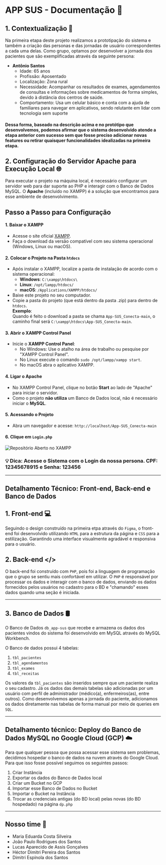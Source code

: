 # APP SUS - Documentação 📂

## 1. Contextualização 🔎
Na primeira etapa deste projeto realizamos a prototipação do sistema e também a criação das personas e das jornadas de usuário correspondentes a cada uma delas. Como grupo, optamos por desenvolver a jornada dos pacientes que são exemplificadas através da seguinte persona:

- **Antônio Santos**
    - Idade: 65 anos
    - Profissão: Aposentado
    - Localização: Zona rural
    - Necessidade: Acompanhar os resultados de exames, agendamentos de consultas e informações sobre medicamentos de forma simples, devido à distância dos centros de saúde.
    - Comportamento: Usa um celular básico e conta com a ajuda de familiares para navegar em aplicativos, sendo relutante em lidar com tecnologia sem suporte

#### Dessa forma, baseado na descrição acima e no protótipo que desenvolvemos, podemos afirmar que o sistema desenvolvido **atende a etapa anterior com sucesso** sem que fosse preciso adicionar novas features ou retirar quaisquer funcionalidades idealizadas na primeira etapa.

## 2. Configuração do Servidor Apache para Execução Local 🌐

Para executar o projeto na máquina local, é necessário configurar um servidor web para dar suporte ao PHP e interagir com o Banco de Dados MySQL. O **Apache** (incluído no XAMPP) é a solução que encontramos para esse ambiente de desenvolvimento.

## Passo a Passo para Configuração

#### 1. Baixar o XAMPP
- Acesse o site oficial [XAMPP](https://www.apachefriends.org/pt_br/index.html).
- Faça o download da versão compatível com seu sistema operacional (Windows, Linux ou macOS).

#### 2. Colocar o Projeto na Pasta `htdocs`
- Após instalar o XAMPP, localize a pasta de instalação de acordo com o sistema operacional:
  - **Windows**: `C:\xampp\htdocs\`
  - **Linux**: `/opt/lampp/htdocs/`
  - **macOS**: `/Applications/XAMPP/htdocs/`
- Baixe este projeto no seu computador.
- Copie a pasta do projeto (que está dentro da pasta .zip) para dentro de `htdocs`.  
  **Exemplo**:  
  Quando é feito o download a pasta se chama `App-SUS_Conecta-main`, o caminho final será `C:\xampp\htdocs\App-SUS_Conecta-main`.

#### 3. Abrir o XAMPP Control Panel
- Inicie o **XAMPP Control Panel**:
  - No Windows: Use o atalho na área de trabalho ou pesquise por "XAMPP Control Panel".
  - No Linux execute o comando `sudo /opt/lampp/xampp start`.
  - No macOS abra o aplicativo XAMPP.

#### 4. Ligar o Apache
- No XAMPP Control Panel, clique no botão **Start** ao lado de "Apache" para iniciar o servidor.
- Como o projeto **não utiliza** um Banco de Dados local, não é necessário iniciar o **MySQL**.

#### 5. Acessando o Projeto
- Abra um navegador e acesse: 
  `http://localhost/App-SUS_Conecta-main`

#### 6. Clique em `Login.php` 

![Repositório Aberto no XAMPP](https://drive.google.com/uc?export=view&id=17ErQA0RfH9oJczwf6-CR3X-8jBZHNNlF)

### 💡 Dica: Acesse o Sistema com o Login da nossa persona. CPF: 12345678915 e Senha: 123456
---
## Detalhamento Técnico: Front-end, Back-end e Banco de Dados

## 1. Front-end 💻

Seguindo o design construído na primeira etpa através do `Figma`, o front-end foi desenvolvido utilizando `HTML` para a estrutura da página e `CSS` para a estilização. Garantindo uma interface visualmente agradável e responsiva para o usuário.

## 2. Back-end </>

O back-end foi construído com `PHP`, pois foi a linguagem de programação que o grupo se sentiu mais confortável em utilizar. O `PHP` é responsável por processar os dados e interagir com o banco de dados, enviando os dados fornecidos pelos usuários no cadastro para o BD e "chamando" esses dados quando uma seção é iniciada.

---
## 3. Banco de Dados 🛢

O Banco de Dados `db_app-sus` que recebe e armazena os dados dos pacientes vindos do sistema foi desenvolvido em MySQL através do MySQL Workbench.

O Banco de dados possui 4 tabelas:

1. `tbl_pacientes`
2. `tbl_agendamentos`
3. `tbl_exames`
4. `tbl_receitas`

Os valores da `tbl_pacientes` são inseridos sempre que um paciente realiza o seu cadastro. Já os dados das demais tabelas são adicionadas por um usuário com perfil de administrador (médico(a), enfermeiros(as), entre outros). Como desenvolvemos apenas a jornada do paciente, adicionamos os dados diretamente nas tabelas de forma manual por meio de queries em `SQL`.

---

## Detalhamento técnico: Deploy do Banco de Dados MySQL no Google Cloud (GCP) ☁️ 
Para que qualquer pessoa que possa acessar esse sistema sem problemas, decidimos hospedar o banco de dados na nuvem através do Google Cloud. Para que isso fosse possível seguimos os seguintes passos:

1. Criar Instância
2. Exportar os dados do Banco de Dados local
3. Criar um Bucket no GCP
4. Importar esse Banco de Dados no Bucket
5. Importar o Bucket na Instância
7. Trocar as credenciais antigas (do BD local) pelas novas (do BD hospedado) na página `dp.php`

---
## Nosso time 👥

- Maria Eduarda Costa Silveira
- João Paulo Rodrigues dos Santos
- Lucas Aparecido de Assis Gonçalves
- Héctor Dimitri Pereira dos Santos
- Dimitri Espínola dos Santos
